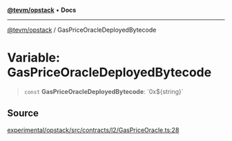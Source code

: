 [**@tevm/opstack**](../README.md) • **Docs**

***

[@tevm/opstack](../globals.md) / GasPriceOracleDeployedBytecode

# Variable: GasPriceOracleDeployedBytecode

> `const` **GasPriceOracleDeployedBytecode**: \`0x$\{string\}\`

## Source

[experimental/opstack/src/contracts/l2/GasPriceOracle.ts:28](https://github.com/evmts/tevm-monorepo/blob/main/experimental/opstack/src/contracts/l2/GasPriceOracle.ts#L28)

